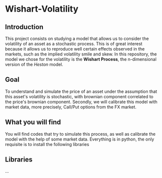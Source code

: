 # Wishart-Volatility



## Introduction

This project consists on studying a model that allows us to consider the volatility of an asset as a stochastic process. This is of great interest because it allows us to reproduce well certain effects observed in the markets, such as the implied volatility smile and skew. In this repository, the model we chose for the volatility is the **Wishart Process**, the n-dimensional version of the *Heston* model. 



## Goal

To understand and simulate the price of an asset under the assumption that this asset's volatility is stochastic, with brownian component correlated to the price's brownian component. Secondly, we will calibrate this model with market data, more precisely, Call/Put options from the FX market.  



## What you will find

You will find codes that try to simulate this process, as well as calibrate the model with the help of some market data. Everything is in python, the only requisite is to install the following libraries



## Libraries

...